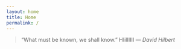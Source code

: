 ```yaml
---
layout: home
title: Home
permalink: /
---
```


<blockquote class="hilbert-quote">
  “What must be known, we shall know.” HIiIIIIII
  <cite>— David Hilbert</cite>
</blockquote>

